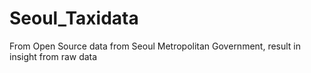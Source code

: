 # Seoul_Taxidata

From Open Source data from Seoul Metropolitan Government, result in insight from raw data
